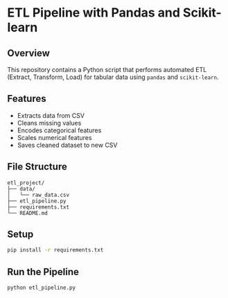 # ETL Pipeline with Pandas and Scikit-learn

## Overview
This repository contains a Python script that performs automated ETL (Extract, Transform, Load) for tabular data using `pandas` and `scikit-learn`.

## Features
- Extracts data from CSV
- Cleans missing values
- Encodes categorical features
- Scales numerical features
- Saves cleaned dataset to new CSV

## File Structure
```
etl_project/
├── data/
│   └── raw_data.csv
├── etl_pipeline.py
├── requirements.txt
└── README.md
```

## Setup

```bash
pip install -r requirements.txt
```

## Run the Pipeline

```bash
python etl_pipeline.py
```